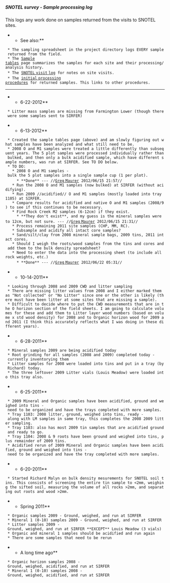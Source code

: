##### SNOTEL survey - Sample processing log

This logs any work done on samples returned from the visits to SNOTEL
sites.

-   -   See also:\*\*

` * The sampling spreadsheet in the project directory logs EVERY sample returned from the field.`\
` * The `[`Sample`
`tables`](sampletables "wikilink")` page summarizes the samples for each site and their processing/analysis history.`\
` * The `[`SNOTEL` `visit`
`log`](snotellog_1 "wikilink")` for notes on site visits.`\
` * The `[`initial` `processing`
`procedures`](snotelsampleprocessing "wikilink")` for returned samples. This links to other procedures.`

------------------------------------------------------------------------

-   -   6-22-2012\*\*

` * Litter mass samples are missing from Farmington Lower (though there were some samples sent to SIRFER)`

-   -   6-13-2012\*\*

` * Created the sample tables page (above) and am slowly figuring out what samples have been analyzed and what still need to be.`\
` * 2008 O and M1 samples were treated a little differently than subsequent years. The 5 plot samples were processed individually rather than bulked, and then only a bulk acidified sample, which have different sample numbers, was run at SIRFER. See TO DO below.`\
` * TO DO:`\
`   * 2008 O and M1 samples - bulk the 5 plot samples into a single sample cup (1 per plot).`\
`     * **Done** --- //`[`Greg`
`Maurer`](primaryproductivity@gmail.com "wikilink")` 2012/06/15 21:57//`\
`   * Run the 2008 O and M1 samples (now bulked) at SIRFER (without acidifying).`\
`   * Run 2009 //acidified// O and M1 samples (mostly loaded into tray 1105) at SIRFER.`\
`   * Compare results for acidified and native O and M1 samples (2008/9) to see if this continues to be necessary.`\
`   * Find Rock Creek M2 samples (6-12cm) if they exist.`\
`     * **They don't exist**, and my guess is the mineral samples were to 12cm, but not sure. --- //`[`Greg`
`Maurer`](primaryproductivity@gmail.com "wikilink")` 2012/06/15 21:31//`\
`   * Process remaining 2011 site samples (CHP, MM, RC).`\
`   * Subsample and acidify all intact core samples?`\
`   * Sand/silt/clay from 2008 mineral sample bags, 2009 tins, 2011 intact cores.`\
`   * Should I weigh the roots/wood samples from the tins and cores and add them to the bulk density spreadsheet?`\
`   * Need to enter the data into the processing sheet (to include all rock weights, etc.) `\
`     * **Done** --- //`[`Greg`
`Maurer`](primaryproductivity@gmail.com "wikilink")` 2012/06/22 05:31//`

-   -   10-14-2011\*\*

` * Looking through 2008 and 2009 CWD and litter sampling`\
` * There are missing litter values from 2008 and I either marked them as "Not collected" or "No Litter" since one or the other is likely (there must have been litter at some sites that are missing a sample).`\
` * Difficult to decide where to put the CWD measurements that are in the O horizon section of the field sheets. I am going to calculate volumes for these and add them to Litter layer wood numbers (based on volume x std wood density) for 2008 and to Organic horizon wood for 2009 and 2011 (I think this accurately reflects what I was doing in these different years).`

-   -   6-28-2011\*\*

` * Mineral samples 2009 are being acidified today`\
` * Root grinding for all samples (2008 and 2009) completed today - currently inventorying them`\
` * Litter samples for 2008 were loaded into tins and put in a tray (by Richard) today.`\
` * The three leftover 2009 Litter vials (Louis Meadow) were loaded into this tray also.`

-   -   6-25-2011\*\*

` * 2009 Mineral and Organic samples have been acidified, ground and weighed into tins - need to be organized and have the trays completed with more samples.`\
` * Tray 1103: 2008 litter, ground, weighed into tins, ready - along with LM samples in same tray, this completes the 2008 2009 litter sampling.`\
` * Tray 1103: also has most 2009 tin samples that are acidified ground and ready to go.`\
` * Tray 1104: 2008 & 9 roots have been ground and weighed into tins, plus remainder of 2009 tins.`\
` * Acidified rerun of 2009 Mineral and Organic samples have been acidified, ground and weighed into tins - need to be organized and have the tray completed with more samples.`

-   -   6-20-2011\*\*

` * Started Richard Malyn on bulk density mesurements for SNOTEL soil tins. This consists of screening the entire tin sample to <2mm, weighing the sifted soil, measuring the volume of all rocks >2mm, and separating out roots and wood >2mm.`

-   -   Spring 2011\*\*

` * Organic samples 2009 - Ground, weighed, and run at SIRFER`\
` * Mineral 1 (0-10) samples 2009 - Ground, weighed, and run at SIRFER`\
` * Litter samples 2009 - Ground, weighed, and run at SIRFER **EXCEPT** Louis Meadow (3 vials)`\
` * Organic and mineral 1 samples should be acidified and run again`\
` * There are some samples that need to be rerun`

-   -   A long time ago\*\*

` * Organic horizon samples 2008 - Ground, weighed, acidified, and run at SIRFER`\
` * Mineral 1 (0-10) samples 2008 - Ground, weighed, acidified, and run at SIRFER`
